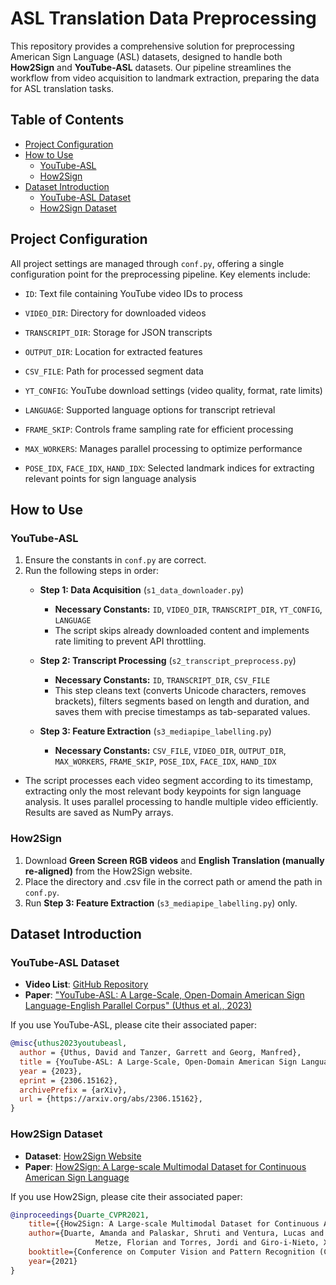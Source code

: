 # ASL Translation Data Preprocessing<!-- omit from toc -->

This repository provides a comprehensive solution for preprocessing American Sign Language (ASL) datasets, designed to handle both **How2Sign** and **YouTube-ASL** datasets. Our pipeline streamlines the workflow from video acquisition to landmark extraction, preparing the data for ASL translation tasks.

## Table of Contents<!-- omit from toc -->

- [Project Configuration](#project-configuration)
- [How to Use](#how-to-use)
  - [YouTube-ASL](#youtube-asl)
  - [How2Sign](#how2sign)
- [Dataset Introduction](#dataset-introduction)
  - [YouTube-ASL Dataset](#youtube-asl-dataset)
  - [How2Sign Dataset](#how2sign-dataset)

## Project Configuration

All project settings are managed through `conf.py`, offering a single configuration point for the preprocessing pipeline. Key elements include:

- `ID`: Text file containing YouTube video IDs to process
- `VIDEO_DIR`: Directory for downloaded videos
- `TRANSCRIPT_DIR`: Storage for JSON transcripts
- `OUTPUT_DIR`: Location for extracted features
- `CSV_FILE`: Path for processed segment data

- `YT_CONFIG`: YouTube download settings (video quality, format, rate limits)
- `LANGUAGE`: Supported language options for transcript retrieval
- `FRAME_SKIP`: Controls frame sampling rate for efficient processing
- `MAX_WORKERS`: Manages parallel processing to optimize performance

- `POSE_IDX`, `FACE_IDX`, `HAND_IDX`: Selected landmark indices for extracting relevant points for sign language analysis

## How to Use

### YouTube-ASL
1. Ensure the constants in `conf.py` are correct.
2. Run the following steps in order:
   - **Step 1: Data Acquisition** (`s1_data_downloader.py`)
     - **Necessary Constants:** `ID`, `VIDEO_DIR`, `TRANSCRIPT_DIR`, `YT_CONFIG`, `LANGUAGE`
     - The script skips already downloaded content and implements rate limiting to prevent API throttling.

   - **Step 2: Transcript Processing** (`s2_transcript_preprocess.py`)
     - **Necessary Constants:** `ID`, `TRANSCRIPT_DIR`, `CSV_FILE`
     - This step cleans text (converts Unicode characters, removes brackets), filters segments based on length and duration, and saves them with precise timestamps as tab-separated values.

   - **Step 3: Feature Extraction** (`s3_mediapipe_labelling.py`)
     - **Necessary Constants:** `CSV_FILE`, `VIDEO_DIR`, `OUTPUT_DIR`, `MAX_WORKERS`, `FRAME_SKIP`, `POSE_IDX`, `FACE_IDX`, `HAND_IDX`
- The script processes each video segment according to its timestamp, extracting only the most relevant body keypoints for sign language analysis. It uses parallel processing to handle multiple video efficiently. Results are saved as NumPy arrays.

### How2Sign
1. Download **Green Screen RGB videos** and **English Translation (manually re-aligned)** from the How2Sign website.
2. Place the directory and .csv file in the correct path or amend the path in `conf.py`.
3. Run **Step 3: Feature Extraction** (`s3_mediapipe_labelling.py`) only.

## Dataset Introduction

### YouTube-ASL Dataset
- **Video List**: [GitHub Repository](https://github.com/google-research/google-research/blob/master/youtube_asl/README.md)
- **Paper**: ["YouTube-ASL: A Large-Scale, Open-Domain American Sign Language-English Parallel Corpus" (Uthus et al., 2023)](https://arxiv.org/abs/2306.15162)

If you use YouTube-ASL, please cite their associated paper:

```bibtex
@misc{uthus2023youtubeasl,
  author = {Uthus, David and Tanzer, Garrett and Georg, Manfred},
  title = {YouTube-ASL: A Large-Scale, Open-Domain American Sign Language-English Parallel Corpus},
  year = {2023},
  eprint = {2306.15162},
  archivePrefix = {arXiv},
  url = {https://arxiv.org/abs/2306.15162},
}
```

### How2Sign Dataset
- **Dataset**: [How2Sign Website](https://how2sign.github.io/)
- **Paper**: [How2Sign: A Large-scale Multimodal Dataset for Continuous American Sign Language](https://openaccess.thecvf.com/content/CVPR2021/html/Duarte_How2Sign_A_Large-Scale_Multimodal_Dataset_for_Continuous_American_Sign_Language_CVPR_2021_paper.html)

If you use How2Sign, please cite their associated paper:

```bibtex
@inproceedings{Duarte_CVPR2021,
    title={{How2Sign: A Large-scale Multimodal Dataset for Continuous American Sign Language}},
    author={Duarte, Amanda and Palaskar, Shruti and Ventura, Lucas and Ghadiyaram, Deepti and DeHaan, Kenneth and
                   Metze, Florian and Torres, Jordi and Giro-i-Nieto, Xavier},
    booktitle={Conference on Computer Vision and Pattern Recognition (CVPR)},
    year={2021}
}
```
